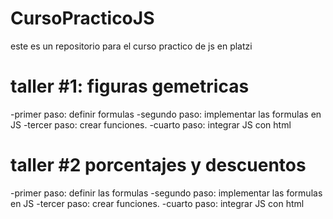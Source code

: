# CursoPracticoJS
este es un repositorio para el curso practico de js en platzi

# taller #1: figuras gemetricas
-primer paso: definir formulas
-segundo paso: implementar las formulas en JS
-tercer paso: crear funciones.
-cuarto paso: integrar JS con html

# taller #2 porcentajes y descuentos
-primer paso: definir las formulas
-segundo paso: implementar las formulas en JS
-tercer paso: crear funciones.
-cuarto paso: integrar JS con html